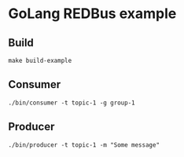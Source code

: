 # GoLang REDBus example

## Build

    make build-example

## Consumer

    ./bin/consumer -t topic-1 -g group-1

## Producer

    ./bin/producer -t topic-1 -m "Some message"